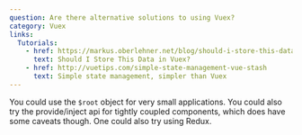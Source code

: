 ```yaml
---
question: Are there alternative solutions to using Vuex?
category: Vuex
links:
  Tutorials:
    - href: https://markus.oberlehner.net/blog/should-i-store-this-data-in-vuex/
      text: Should I Store This Data in Vuex?
    - href: http://vuetips.com/simple-state-management-vue-stash
      text: Simple state management, simpler than Vuex
---
```


You could use the `$root` object for very small applications. You could also try the provide/inject api for tightly coupled components, which does have some caveats though. One could also try using Redux.
